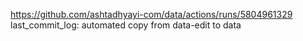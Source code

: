 https://github.com/ashtadhyayi-com/data/actions/runs/5804961329
last_commit_log: automated copy from data-edit to data